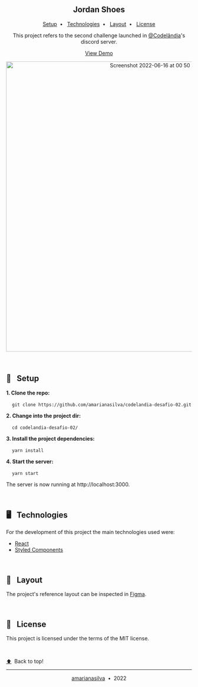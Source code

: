 <h2 align="center">Jordan Shoes</h2>
<p align="center">
  <a href="#-Setup">Setup</a>&nbsp;&nbsp;•&nbsp;&nbsp;
  <a href="#-Technologies">Technologies</a>&nbsp;&nbsp;•&nbsp;&nbsp;
  <a href="#-Layout">Layout</a>&nbsp;&nbsp;•&nbsp;&nbsp;
  <a href="#-License">License</a>
</p>
<p align="center">This project refers to the second challenge launched in <a href="https://discord.gg/wNCWTVuxyz">@Codelândia</a>'s discord server.</p>
<p align="center"><a href="https://codelandia-desafio-02.netlify.app/">View Demo</a></p>
<p align="center">
  <img width="786" alt="Screenshot 2022-06-16 at 00 50 29" src="https://user-images.githubusercontent.com/88731499/173960784-e91abcfd-e157-419f-b081-a1661813dc34.png">
</p>
</br>

## 🚀 &nbsp;&nbsp;Setup

**1. Clone the repo:**

&nbsp;&nbsp;&nbsp;&nbsp;`git clone https://github.com/amarianasilva/codelandia-desafio-02.git`

**2. Change into the project dir:**

&nbsp;&nbsp;&nbsp;&nbsp;`cd codelandia-desafio-02/`

**3. Install the project dependencies:**

&nbsp;&nbsp;&nbsp;&nbsp;`yarn install`

**4. Start the server:**

&nbsp;&nbsp;&nbsp;&nbsp;`yarn start`

The server is now running at http://localhost:3000.

</br>

## 🖥 &nbsp;&nbsp;Technologies

For the development of this project the main technologies used were:

- [React](https://reactjs.org/)
- [Styled Components](https://styled-components.com/)

</br>

## 💅 &nbsp;&nbsp;Layout

The project's reference layout can be inspected in [Figma](https://www.figma.com/file/Yb9IBH56g7T1hdIyZ3BMNO/Desafios---Codel%C3%A2ndia?node-id=1883%3A2).

</br>

## 📝 &nbsp;&nbsp;License

This project is licensed under the terms of the MIT license.

</br>

<p><a href="#Jordan Shoes">⬆️</a>&nbsp;&nbsp;Back to top!</p>

---

<p align="center"><a href="https://github.com/amarianasilva">amarianasilva</a>&nbsp;&nbsp;•&nbsp;&nbsp;2022</p>
